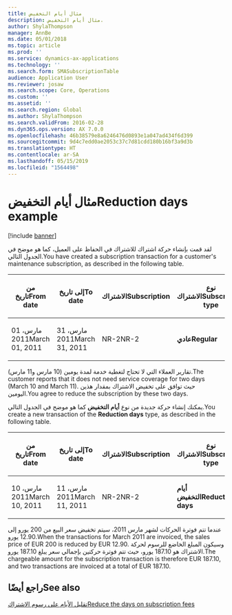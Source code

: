 ```yaml
---
title: مثال أيام التخفيض
description: مثال أيام التخفيض.
author: ShylaThompson
manager: AnnBe
ms.date: 05/01/2018
ms.topic: article
ms.prod: ''
ms.service: dynamics-ax-applications
ms.technology: ''
ms.search.form: SMASubscriptionTable
audience: Application User
ms.reviewer: josaw
ms.search.scope: Core, Operations
ms.custom: ''
ms.assetid: ''
ms.search.region: Global
ms.author: ShylaThompson
ms.search.validFrom: 2016-02-28
ms.dyn365.ops.version: AX 7.0.0
ms.openlocfilehash: 46b38579e8a6246476d0893e1a047ad434f6d399
ms.sourcegitcommit: 9d4c7edd0ae2053c37c7d81cdd180b16bf3a9d3b
ms.translationtype: HT
ms.contentlocale: ar-SA
ms.lasthandoff: 05/15/2019
ms.locfileid: "1564498"
---
```

# <a name="reduction-days-example"></a><span data-ttu-id="71733-103">مثال أيام التخفيض</span><span class="sxs-lookup"><span data-stu-id="71733-103">Reduction days example</span></span> 

[!include [banner](../includes/banner.md)]


<span data-ttu-id="71733-104">لقد قمت بإنشاء حركة اشتراك للاشتراك في الحفاظ على العميل، كما هو موضح في الجدول التالي.</span><span class="sxs-lookup"><span data-stu-id="71733-104">You have created a subscription transaction for a customer's maintenance subscription, as described in the following table.</span></span>

<table>
<colgroup>
<col style="width: 12%" />
<col style="width: 12%" />
<col style="width: 12%" />
<col style="width: 12%" />
<col style="width: 12%" />
<col style="width: 12%" />
<col style="width: 12%" />
<col style="width: 12%" />
</colgroup>
<thead>
<tr class="header">
<th><p><span data-ttu-id="71733-105">من تاريخ</span><span class="sxs-lookup"><span data-stu-id="71733-105">From date</span></span></p></th>
<th><p><span data-ttu-id="71733-106">إلى تاريخ</span><span class="sxs-lookup"><span data-stu-id="71733-106">To date</span></span></p></th>
<th><p><span data-ttu-id="71733-107">الاشتراك</span><span class="sxs-lookup"><span data-stu-id="71733-107">Subscription</span></span></p></th>
<th><p><span data-ttu-id="71733-108">نوع الاشتراك</span><span class="sxs-lookup"><span data-stu-id="71733-108">Subscription type</span></span></p></th>
<th><p><span data-ttu-id="71733-109">Project</span><span class="sxs-lookup"><span data-stu-id="71733-109">Project</span></span></p></th>
<th><p><span data-ttu-id="71733-110">الفئة</span><span class="sxs-lookup"><span data-stu-id="71733-110">Category</span></span></p></th>
<th><p><span data-ttu-id="71733-111">عملة المبيعات</span><span class="sxs-lookup"><span data-stu-id="71733-111">Sales currency</span></span></p></th>
<th><p><span data-ttu-id="71733-112">سعر المبيعات</span><span class="sxs-lookup"><span data-stu-id="71733-112">Sales price</span></span></p></th>
</tr>
</thead>
<tbody>
<tr class="odd">
<td><p><span data-ttu-id="71733-113">01 مارس، 2011</span><span class="sxs-lookup"><span data-stu-id="71733-113">March 01, 2011</span></span></p></td>
<td><p><span data-ttu-id="71733-114">31 مارس، 2011</span><span class="sxs-lookup"><span data-stu-id="71733-114">March 31, 2011</span></span></p></td>
<td><p><span data-ttu-id="71733-115">NR-2</span><span class="sxs-lookup"><span data-stu-id="71733-115">NR-2</span></span></p></td>
<td><p><span data-ttu-id="71733-116"><strong>عادي</strong></span><span class="sxs-lookup"><span data-stu-id="71733-116"><strong>Regular</strong></span></span></p></td>
<td><p><span data-ttu-id="71733-117">9013</span><span class="sxs-lookup"><span data-stu-id="71733-117">9013</span></span></p></td>
<td><p><span data-ttu-id="71733-118">SubCat2</span><span class="sxs-lookup"><span data-stu-id="71733-118">SubCat2</span></span></p></td>
<td><p><span data-ttu-id="71733-119">يورو</span><span class="sxs-lookup"><span data-stu-id="71733-119">EUR</span></span></p></td>
<td><p><span data-ttu-id="71733-120">200.00</span><span class="sxs-lookup"><span data-stu-id="71733-120">200.00</span></span></p></td>
</tr>
</tbody>
</table>


<span data-ttu-id="71733-121">تقارير العملاء التي لا تحتاج لتغطية خدمة لمدة يومين (10 مارس و11 مارس).</span><span class="sxs-lookup"><span data-stu-id="71733-121">The customer reports that it does not need service coverage for two days (March 10 and March 11).</span></span> <span data-ttu-id="71733-122">حيث توافق على تخفيض الاشتراك بمقدار هذين اليومين.</span><span class="sxs-lookup"><span data-stu-id="71733-122">You agree to reduce the subscription by these two days.</span></span>

<span data-ttu-id="71733-123">يمكنك إنشاء حركة جديدة من نوع **أيام التخفيض** كما هو موضح في الجدول التالي.</span><span class="sxs-lookup"><span data-stu-id="71733-123">You create a new transaction of the **Reduction days** type, as described in the following table.</span></span>

<table>
<colgroup>
<col style="width: 12%" />
<col style="width: 12%" />
<col style="width: 12%" />
<col style="width: 12%" />
<col style="width: 12%" />
<col style="width: 12%" />
<col style="width: 12%" />
<col style="width: 12%" />
</colgroup>
<thead>
<tr class="header">
<th><p><span data-ttu-id="71733-124">من تاريخ</span><span class="sxs-lookup"><span data-stu-id="71733-124">From date</span></span></p></th>
<th><p><span data-ttu-id="71733-125">إلى تاريخ</span><span class="sxs-lookup"><span data-stu-id="71733-125">To date</span></span></p></th>
<th><p><span data-ttu-id="71733-126">الاشتراك</span><span class="sxs-lookup"><span data-stu-id="71733-126">Subscription</span></span></p></th>
<th><p><span data-ttu-id="71733-127">نوع الاشتراك</span><span class="sxs-lookup"><span data-stu-id="71733-127">Subscription type</span></span></p></th>
<th><p><span data-ttu-id="71733-128">Project</span><span class="sxs-lookup"><span data-stu-id="71733-128">Project</span></span></p></th>
<th><p><span data-ttu-id="71733-129">الفئة</span><span class="sxs-lookup"><span data-stu-id="71733-129">Category</span></span></p></th>
<th><p><span data-ttu-id="71733-130">عملة المبيعات</span><span class="sxs-lookup"><span data-stu-id="71733-130">Sales currency</span></span></p></th>
<th><p><span data-ttu-id="71733-131">سعر المبيعات</span><span class="sxs-lookup"><span data-stu-id="71733-131">Sales price</span></span></p></th>
</tr>
</thead>
<tbody>
<tr class="odd">
<td><p><span data-ttu-id="71733-132">10 مارس، 2011</span><span class="sxs-lookup"><span data-stu-id="71733-132">March 10, 2011</span></span></p></td>
<td><p><span data-ttu-id="71733-133">11 مارس، 2011</span><span class="sxs-lookup"><span data-stu-id="71733-133">March 11, 2011</span></span></p></td>
<td><p><span data-ttu-id="71733-134">NR-2</span><span class="sxs-lookup"><span data-stu-id="71733-134">NR-2</span></span></p></td>
<td><p><span data-ttu-id="71733-135"><strong>أيام التخفيض</strong></span><span class="sxs-lookup"><span data-stu-id="71733-135"><strong>Reduction days</strong></span></span></p></td>
<td><p><span data-ttu-id="71733-136">9013</span><span class="sxs-lookup"><span data-stu-id="71733-136">9013</span></span></p></td>
<td><p><span data-ttu-id="71733-137">SubCat2</span><span class="sxs-lookup"><span data-stu-id="71733-137">SubCat2</span></span></p></td>
<td><p><span data-ttu-id="71733-138">يورو</span><span class="sxs-lookup"><span data-stu-id="71733-138">EUR</span></span></p></td>
<td><p><span data-ttu-id="71733-139">12.90-</span><span class="sxs-lookup"><span data-stu-id="71733-139">-12.90</span></span></p></td>
</tr>
</tbody>
</table>


<span data-ttu-id="71733-140">عندما تتم فوترة الحركات لشهر مارس 2011، سيتم تخفيض سعر البيع من 200 يورو إلى 12.90 يورو.</span><span class="sxs-lookup"><span data-stu-id="71733-140">When the transactions for March 2011 are invoiced, the sales price of EUR 200 is reduced by EUR 12.90.</span></span> <span data-ttu-id="71733-141">وسيكون المبلغ الخاضع للرسوم لحركة الاشتراك هو 187.10 يورو، حيث تتم فوترة حركتين بإجمالي سعر يبلغ 187.10 يورو.</span><span class="sxs-lookup"><span data-stu-id="71733-141">The chargeable amount for the subscription transaction is therefore EUR 187.10, and two transactions are invoiced at a total of EUR 187.10.</span></span>

## <a name="see-also"></a><span data-ttu-id="71733-142">راجع أيضًا</span><span class="sxs-lookup"><span data-stu-id="71733-142">See also</span></span>

[<span data-ttu-id="71733-143">تقليل الأيام على رسوم الاشتراك</span><span class="sxs-lookup"><span data-stu-id="71733-143">Reduce the days on subscription fees</span></span>](reduce-the-days-on-subscription-fees.md)

  



